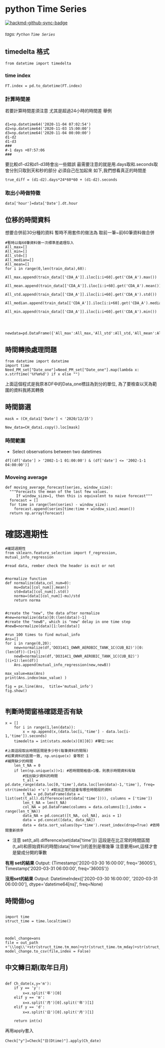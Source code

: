 # python Time Series

[![hackmd-github-sync-badge](https://hackmd.io/Cqw7NdqATImnU58TFimG9w/badge)](https://hackmd.io/Cqw7NdqATImnU58TFimG9w)

###### tags: `Python` `Time Series`


## timedelta 格式
```
from datetime import timedelta
```
### time index
```python=
FT.index = pd.to_datetime(FT.index)
```
### 計算時間差
若要計算時間差須注意
尤其是超過24小時的時間差
舉例
```python=

d1=np.datetime64('2020-11-04 07:02:54')
d2=np.datetime64('2020-11-03 15:00:00')
d3=np.datetime64('2020-11-04 00:00:00')
d1-d2
d1-d3
###
#-1 days +07:57:06
###
```
要比較d1-d2和d1-d3時會出一些錯誤
最需要注意的就是用.days取和.seconds取
會分別只取到天和秒的部分
必須自己在加起來
如下,我們想看真正的時間差
```python=
true_diff = (d1-d2).days*24*60*60 + (d1-d2).seconds
```
### 取出小時做特徵
```python=
data['hour']=data['Date'].dt.hour
```


## 位移的時間資料

想要合併前30分種的資料
暫時不用套件的做法為
取前一筆~前60筆資料做合併
```python=
#暫時以每60筆資料做一次標準差處理存入
All_max=[]
All_min=[]
All_std=[]
All_median=[]
All_mean=[]
for i in range(0,len(train_data),60):
    All_max.append(train_data[['CDA_A']].iloc[i:i+60].get('CDA_A').max())
    All_mean.append(train_data[['CDA_A']].iloc[i:i+60].get('CDA_A').mean())
    All_std.append(train_data[['CDA_A']].iloc[i:i+60].get('CDA_A').std())
    All_median.append(train_data[['CDA_A']].iloc[i:i+60].get('CDA_A').median())
    All_min.append(train_data[['CDA_A']].iloc[i:i+60].get('CDA_A').min())


    
    
newdata=pd.DataFrame({'All_max':All_max,'All_std':All_std,'All_mean':All_mean,'health_check':health_check})  

```






## 時間轉換處理問題
```python=
from datetime import datetime
import time
Need_PM_set["Date_one"]=Need_PM_set["Date_one"].map(lambda x: x.strftime('%Y%m%d') if x else "")
```
上面這個程式是我原本DF中的Data_one標註為到分的單位, 為了要檢查以天為範圍的資料我將其轉換

## 時間篩選
```python=
mask = (CH_data1['Date'] < '2020/12/15')

New_data=CH_data1.copy().loc[mask]
```
### 時間範圍
* Select observations between two datetimes
```python=
df[(df['date'] > '2002-1-1 01:00:00') & (df['date'] <= '2002-1-1 04:00:00')]
```

### Moveing average
```python=
def moving_average_forecast(series, window_size):
  """Forecasts the mean of the last few values.
     If window_size=1, then this is equivalent to naive forecast"""
  forecast = []
  for time in range(len(series) - window_size):
    forecast.append(series[time:time + window_size].mean())
  return np.array(forecast)
```

# 確認週期性
```python=
#確認週期性
from sklearn.feature_selection import f_regression, mutual_info_regression

#read data, rember check the header is exit or not


#normalize function
def normalize(data,col_num=0):
    mu=data[[col_num]].mean()
    std=data[[col_num]].std()
    norma=(data[[col_num]]-mu)/std
    return norma


#create the "new", the data after normalize
#new=normalize(data)[0:(len(data))-1]
#create the "newB", which is "new" delay in one time step
#newB=normalize(data)[1:len(data)]

#run 100 times to find mutual_info
Ans=[]
for i in range(0,20):
    new=normalize(df,'DO314C1_OWWR_AEROBIC_TANK_1C(CUB_B2)')[0:(len(df))-(1+i)]
    newB=normalize(df,'DO314C1_OWWR_AEROBIC_TANK_1C(CUB_B2)')[(i+1):len(df)]
    Ans.append(mutual_info_regression(new,newB))

max_value=max(Ans)
print(Ans.index(max_value) )

fig = px.line(Ans,  title='mutual_info')
fig.show()


```

## 判斷時間窗格確認是否有缺
```python=
x = []
    for i in range(1,len(data)):
        x = np.append(x,(data.loc[i,'time'] - data.loc[i-1,'time']).seconds)
    timedelta = int(stats.mode(x)[0][0]) #單位:sec
    
#上面這段取出時間區間是多少秒(每筆資料的間隔)
#如果資料的區間一致, np.unique(x) 會等於 1    
#補齊缺少的時間
    len_t_NA = 0
    if len(np.unique(x))>1: #若時間間格值>1種，則表示時間資料有缺
        #找出缺少資料的時間
        t_all = pd.date_range(data.loc[0,'time'],data.loc[len(data)-1,'time'], freq= str(timedelta) +'s') #取出正常的話會有哪些時間段的資料
        t_NA = pd.DataFrame(data = list(set(t_all).difference(set(data['time']))), columns = ['time'])
        len_t_NA = len(t_NA)
        col_NA = pd.DataFrame(columns = data.columns[1:],index = range(len_t_NA))
        data_NA = pd.concat([t_NA, col_NA], axis = 1)
        data = pd.concat([data, data_NA])
        data = data.sort_values(by='time').reset_index(drop=True) #依時間重新排序    

```

* 注意
set(t_all).difference(set(data['time']))
這段是在比正常的時間區間(t_all)和原始資料的時間(data['time'])的差別是哪幾筆
注意要用set,這樣才會是變成分開的筆數

**有用 set的結果**
Output:
{Timestamp('2020-03-30 16:00:00', freq='3600S'),
 Timestamp('2020-03-31 06:00:00', freq='3600S')} 
 
**沒用set的結果**
Output:
DatetimeIndex(['2020-03-30 16:00:00', '2020-03-31 06:00:00'], dtype='datetime64[ns]', freq=None)

## 時間做log
```python=

import time 
struct_time = time.localtime()


   
model_change=ans
file = out_path +'\\log\\'+str(struct_time.tm_mon)+str(struct_time.tm_mday)+str(struct_time.tm_hour)+'check.csv'
model_change.to_csv(file,index = False)

```
## 中文轉日期(取年日月)
```python=

def Ch_date(x,y='m'):
    if y == 'y':
        x=x.split('年')[0]
    elif y == 'm':
        x=x.split('月')[0].split('年')[1]
    elif y == 'd':
        x=x.split('日')[0].split('月')[1]
    
    return int(x)

```
再用apply套入
```python=
Check["y"]=Check["日(Dtime)"].apply(Ch_date)
```